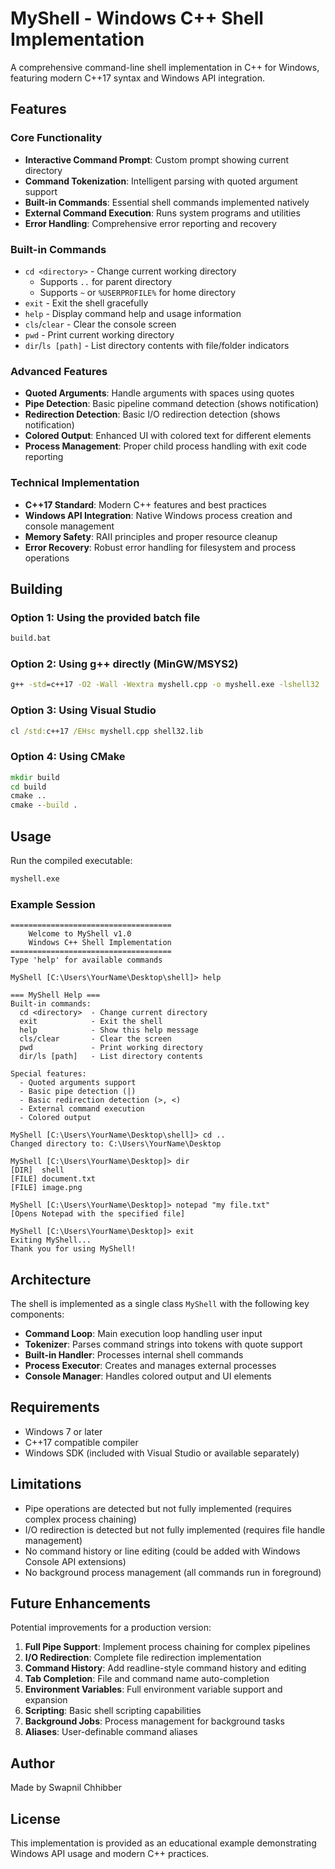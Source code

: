 # MyShell - Windows C++ Shell Implementation

A comprehensive command-line shell implementation in C++ for Windows, featuring modern C++17 syntax and Windows API integration.

## Features

### Core Functionality

- **Interactive Command Prompt**: Custom prompt showing current directory
- **Command Tokenization**: Intelligent parsing with quoted argument support
- **Built-in Commands**: Essential shell commands implemented natively
- **External Command Execution**: Runs system programs and utilities
- **Error Handling**: Comprehensive error reporting and recovery

### Built-in Commands

- `cd <directory>` - Change current working directory
  - Supports `..` for parent directory
  - Supports `~` or `%USERPROFILE%` for home directory
- `exit` - Exit the shell gracefully
- `help` - Display command help and usage information
- `cls`/`clear` - Clear the console screen
- `pwd` - Print current working directory
- `dir`/`ls [path]` - List directory contents with file/folder indicators

### Advanced Features

- **Quoted Arguments**: Handle arguments with spaces using quotes
- **Pipe Detection**: Basic pipeline command detection (shows notification)
- **Redirection Detection**: Basic I/O redirection detection (shows notification)
- **Colored Output**: Enhanced UI with colored text for different elements
- **Process Management**: Proper child process handling with exit code reporting

### Technical Implementation

- **C++17 Standard**: Modern C++ features and best practices
- **Windows API Integration**: Native Windows process creation and console management
- **Memory Safety**: RAII principles and proper resource cleanup
- **Error Recovery**: Robust error handling for filesystem and process operations

## Building

### Option 1: Using the provided batch file

```cmd
build.bat
```

### Option 2: Using g++ directly (MinGW/MSYS2)

```cmd
g++ -std=c++17 -O2 -Wall -Wextra myshell.cpp -o myshell.exe -lshell32
```

### Option 3: Using Visual Studio

```cmd
cl /std:c++17 /EHsc myshell.cpp shell32.lib
```

### Option 4: Using CMake

```cmd
mkdir build
cd build
cmake ..
cmake --build .
```

## Usage

Run the compiled executable:

```cmd
myshell.exe
```

### Example Session

```
====================================
    Welcome to MyShell v1.0
    Windows C++ Shell Implementation
====================================
Type 'help' for available commands

MyShell [C:\Users\YourName\Desktop\shell]> help

=== MyShell Help ===
Built-in commands:
  cd <directory>  - Change current directory
  exit            - Exit the shell
  help            - Show this help message
  cls/clear       - Clear the screen
  pwd             - Print working directory
  dir/ls [path]   - List directory contents

Special features:
  - Quoted arguments support
  - Basic pipe detection (|)
  - Basic redirection detection (>, <)
  - External command execution
  - Colored output

MyShell [C:\Users\YourName\Desktop\shell]> cd ..
Changed directory to: C:\Users\YourName\Desktop

MyShell [C:\Users\YourName\Desktop]> dir
[DIR]  shell
[FILE] document.txt
[FILE] image.png

MyShell [C:\Users\YourName\Desktop]> notepad "my file.txt"
[Opens Notepad with the specified file]

MyShell [C:\Users\YourName\Desktop]> exit
Exiting MyShell...
Thank you for using MyShell!
```

## Architecture

The shell is implemented as a single class `MyShell` with the following key components:

- **Command Loop**: Main execution loop handling user input
- **Tokenizer**: Parses command strings into tokens with quote support
- **Built-in Handler**: Processes internal shell commands
- **Process Executor**: Creates and manages external processes
- **Console Manager**: Handles colored output and UI elements

## Requirements

- Windows 7 or later
- C++17 compatible compiler
- Windows SDK (included with Visual Studio or available separately)

## Limitations

- Pipe operations are detected but not fully implemented (requires complex process chaining)
- I/O redirection is detected but not fully implemented (requires file handle management)
- No command history or line editing (could be added with Windows Console API extensions)
- No background process management (all commands run in foreground)

## Future Enhancements

Potential improvements for a production version:

1. **Full Pipe Support**: Implement process chaining for complex pipelines
2. **I/O Redirection**: Complete file redirection implementation
3. **Command History**: Add readline-style command history and editing
4. **Tab Completion**: File and command name auto-completion
5. **Environment Variables**: Full environment variable support and expansion
6. **Scripting**: Basic shell scripting capabilities
7. **Background Jobs**: Process management for background tasks
8. **Aliases**: User-definable command aliases

## Author

Made by Swapnil Chhibber

## License

This implementation is provided as an educational example demonstrating Windows API usage and modern C++ practices.
